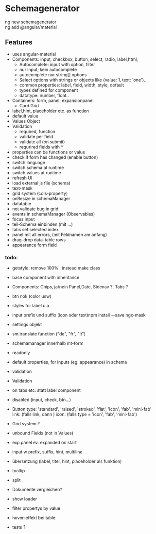 # Schemagenerator

ng new schemagenerator  
ng add @angular/material

## Features
- uses angular-material
- Components: input, checkbox,  button, select, radio, label,html,
  - Autocomplete: input with option, filter
  - nur input; kein autocomplete
  - autocomplete nur string[] options
  - Select options with strings or objects like {value: 1, text: 'one'}...
  - common properties: label, field, width, style, default
  - types defined for component
  - datatype: number, float..
 - Containers: form, panel, expansionpanel
   - Card Grid
  - label,hint, placeholder etc. as function
  - default value 
- Values Object
- Validation
  - required, function
  - validate per field
  - validate all (on submit)
  - requrired fields with *         
- properties can be functions or value
- check if form has changed (enable button)
- switch language
- switch schema at runtime
- switch values at runtime
- refresh UI 
- load external js file (schema)
- text-mask
- grid system (cols-property)
- onResize in schemaManager
- datatable
- not validate bug in grid
- events in schemaManager (Observables)
- focus input
- teil-Schema einbinden (mit ...)
- tabs set selected index
- panel mit all errors, (mit Feldnamen am anfang)
- drag-drop data-table rows
- appearance form field

### todo:
- getstyle: remove 100% , instead make class
- base component with inheritance
- Components: Chips, ja/nein Panel,Date, Sidenav ?, Tabs ?
- btn nok (color usw)
- styles for label u.a.
- input prefix und suffix (icon oder text)npm install --save ngx-mask
- settings objekt 
- sm.translate function ("de", "fr", "it")
- schemamanager innerhalb mt-form
- readonly 
- default properties, for inputs (eg. appearance) in schema
- validation
- Validation
- on tabs etc: statt label component
- disabled (input, check, btn...)

- Button type: 'standard', 'raised', 'stroked', 'flat', 'icon', 'fab', 'mini-fab' 
         link: (falls link, dann <a>)
         icon: (falls type = 'icon', 'fab', 'mini-fab')
  
- Grid system ?
- unbound Fields (not in Values)
- exp.panel ev. expanded on start
- input w prefix, suffix, hint, multiline
- übersetzung (label, titel, hint, placeholder als funktion)
- tooltip
- split
- Dokumente vergleichen?
- show loader
- filter propertys by value
- hover-effekt bei table
- tests ?
